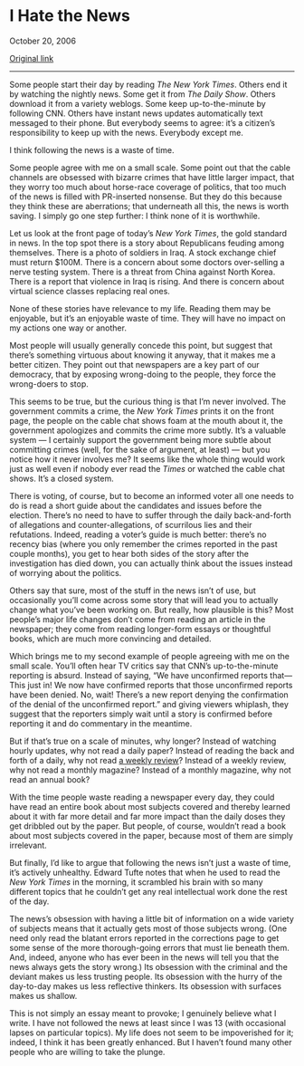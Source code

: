 I Hate the News
===============

October 20, 2006

[Original link](http://www.aaronsw.com/weblog/hatethenews)

* * * * *

Some people start their day by reading *The New York Times*. Others end
it by watching the nightly news. Some get it from *The Daily Show*.
Others download it from a variety weblogs. Some keep up-to-the-minute by
following CNN. Others have instant news updates automatically text
messaged to their phone. But everybody seems to agree: it’s a citizen’s
responsibility to keep up with the news. Everybody except me.

I think following the news is a waste of time.

Some people agree with me on a small scale. Some point out that the
cable channels are obsessed with bizarre crimes that have little larger
impact, that they worry too much about horse-race coverage of politics,
that too much of the news is filled with PR-inserted nonsense. But they
do this because they think these are aberrations; that underneath all
this, the news is worth saving. I simply go one step further: I think
none of it is worthwhile.

Let us look at the front page of today’s *New York Times*, the gold
standard in news. In the top spot there is a story about Republicans
feuding among themselves. There is a photo of soldiers in Iraq. A stock
exchange chief must return \$100M. There is a concern about some doctors
over-selling a nerve testing system. There is a threat from China
against North Korea. There is a report that violence in Iraq is rising.
And there is concern about virtual science classes replacing real ones.

None of these stories have relevance to my life. Reading them may be
enjoyable, but it’s an enjoyable waste of time. They will have no impact
on my actions one way or another.

Most people will usually generally concede this point, but suggest that
there’s something virtuous about knowing it anyway, that it makes me a
better citizen. They point out that newspapers are a key part of our
democracy, that by exposing wrong-doing to the people, they force the
wrong-doers to stop.

This seems to be true, but the curious thing is that I’m never involved.
The government commits a crime, the *New York Times* prints it on the
front page, the people on the cable chat shows foam at the mouth about
it, the government apologizes and commits the crime more subtly. It’s a
valuable system — I certainly support the government being more subtle
about committing crimes (well, for the sake of argument, at least) — but
you notice how it never involves me? It seems like the whole thing would
work just as well even if nobody ever read the *Times* or watched the
cable chat shows. It’s a closed system.

There is voting, of course, but to become an informed voter all one
needs to do is read a short guide about the candidates and issues before
the election. There’s no need to have to suffer through the daily
back-and-forth of allegations and counter-allegations, of scurrilous
lies and their refutations. Indeed, reading a voter’s guide is much
better: there’s no recency bias (where you only remember the crimes
reported in the past couple months), you get to hear both sides of the
story after the investigation has died down, you can actually think
about the issues instead of worrying about the politics.

Others say that sure, most of the stuff in the news isn’t of use, but
occasionally you’ll come across some story that will lead you to
actually change what you’ve been working on. But really, how plausible
is this? Most people’s major life changes don’t come from reading an
article in the newspaper; they come from reading longer-form essays or
thoughtful books, which are much more convincing and detailed.

Which brings me to my second example of people agreeing with me on the
small scale. You’ll often hear TV critics say that CNN’s
up-to-the-minute reporting is absurd. Instead of saying, “We have
unconfirmed reports that—This just in! We now have confirmed reports
that those unconfirmed reports have been denied. No, wait! There’s a new
report denying the confirmation of the denial of the unconfirmed
report.” and giving viewers whiplash, they suggest that the reporters
simply wait until a story is confirmed before reporting it and do
commentary in the meantime.

But if that’s true on a scale of minutes, why longer? Instead of
watching hourly updates, why not read a daily paper? Instead of reading
the back and forth of a daily, why not read [a weekly
review](http://harpers.org/WeeklyReview.html)? Instead of a weekly
review, why not read a monthly magazine? Instead of a monthly magazine,
why not read an annual book?

With the time people waste reading a newspaper every day, they could
have read an entire book about most subjects covered and thereby learned
about it with far more detail and far more impact than the daily doses
they get dribbled out by the paper. But people, of course, wouldn’t read
a book about most subjects covered in the paper, because most of them
are simply irrelevant.

But finally, I’d like to argue that following the news isn’t just a
waste of time, it’s actively unhealthy. Edward Tufte notes that when he
used to read the *New York Times* in the morning, it scrambled his brain
with so many different topics that he couldn’t get any real intellectual
work done the rest of the day.

The news’s obsession with having a little bit of information on a wide
variety of subjects means that it actually gets most of those subjects
wrong. (One need only read the blatant errors reported in the
corrections page to get some sense of the more thorough-going errors
that must lie beneath them. And, indeed, anyone who has ever been in the
news will tell you that the news always gets the story wrong.) Its
obsession with the criminal and the deviant makes us less trusting
people. Its obsession with the hurry of the day-to-day makes us less
reflective thinkers. Its obsession with surfaces makes us shallow.

This is not simply an essay meant to provoke; I genuinely believe what I
write. I have not followed the news at least since I was 13 (with
occasional lapses on particular topics). My life does not seem to be
impoverished for it; indeed, I think it has been greatly enhanced. But I
haven’t found many other people who are willing to take the plunge.
